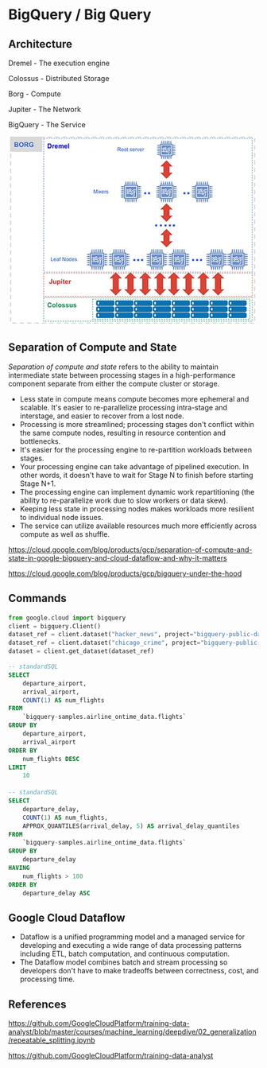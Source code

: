 # BigQuery / Big Query

## Architecture

Dremel - The execution engine

Colossus - Distributed Storage

Borg - Compute

Jupiter - The Network

BigQuery - The Service

![image](../../media/Cloud-Others-BigQuery-Big-Query-image1.jpg)

## Separation of Compute and State

*Separation of compute and state* refers to the ability to maintain intermediate state between processing stages in a high-performance component separate from either the compute cluster or storage.

- Less state in compute means compute becomes more ephemeral and scalable. It's easier to re-parallelize processing intra-stage and interstage, and easier to recover from a lost node.
- Processing is more streamlined; processing stages don't conflict within the same compute nodes, resulting in resource contention and bottlenecks.
- It's easier for the processing engine to re-partition workloads between stages.
- Your processing engine can take advantage of pipelined execution. In other words, it doesn't have to wait for Stage N to finish before starting Stage N+1.
- The processing engine can implement dynamic work repartitioning (the ability to re-parallelize work due to slow workers or data skew).
- Keeping less state in processing nodes makes workloads more resilient to individual node issues.
- The service can utilize available resources much more efficiently across compute as well as shuffle.

<https://cloud.google.com/blog/products/gcp/separation-of-compute-and-state-in-google-bigquery-and-cloud-dataflow-and-why-it-matters>

<https://cloud.google.com/blog/products/gcp/bigquery-under-the-hood>

## Commands

```python
from google.cloud import bigquery
client = bigquery.Client()
dataset_ref = client.dataset("hacker_news", project="bigquery-public-data")
dataset_ref = client.dataset("chicago_crime", project="bigquery-public-data")
dataset = client.get_dataset(dataset_ref)
```

```sql
-- standardSQL
SELECT
    departure_airport,
    arrival_airport,
    COUNT(1) AS num_flights
FROM
    `bigquery-samples.airline_ontime_data.flights`
GROUP BY
    departure_airport,
    arrival_airport
ORDER BY
    num_flights DESC
LIMIT
    10

-- standardSQL
SELECT
    departure_delay,
    COUNT(1) AS num_flights,
    APPROX_QUANTILES(arrival_delay, 5) AS arrival_delay_quantiles
FROM
    `bigquery-samples.airline_ontime_data.flights`
GROUP BY
    departure_delay
HAVING
    num_flights > 100
ORDER BY
    departure_delay ASC
```

## Google Cloud Dataflow

- Dataflow is a unified programming model and a managed service for developing and executing a wide range of data processing patterns including ETL, batch computation, and continuous computation.
- The Dataflow model combines batch and stream processing so developers don't have to make tradeoffs between correctness, cost, and processing time.

## References

<https://github.com/GoogleCloudPlatform/training-data-analyst/blob/master/courses/machine_learning/deepdive/02_generalization/repeatable_splitting.ipynb>

<https://github.com/GoogleCloudPlatform/training-data-analyst>
